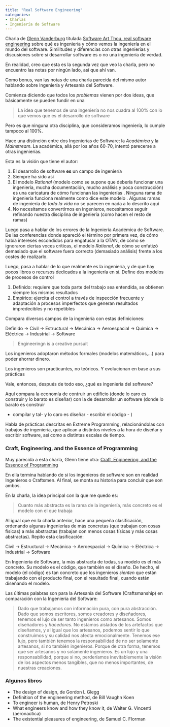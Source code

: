 ```yaml
---
title: "Real Software Engineering"
categories:
- Charlas
- Ingeniería de Software
---
```


Charla de [Glenn Vanderburg] titulada [Software Art Thou, real software engineering]
sobre qué es ingeniería y cómo vemos la ingeniería en el mundo del software.
Similitudes y diferencias con otras ingenierías y discusiones sobre si desarrollar
software es o no una ingeniería de verdad.

En realidad, creo que esta es la segunda vez que veo la charla, pero no encuentro
las notas por ningún lado, así que ahí van.

Como bonus, van las notas de una charla parecida del mismo autor hablando sobre
Ingeniería y Artesanía del Software.

<!-- more -->

Comienza diciendo que todos los *problemas* vienen por dos ideas, que básicamente se
pueden fundir en una

> La idea que tenemos de una Ingeniería no nos cuadra al 100% con lo que vemos que es
el desarrollo de software

Pero es que ninguna otra disciplina, que consideramos ingeniería, lo cumple tampoco al
100%.

Hace una distinción entre dos Ingenierías de Software: la *Académica* y la
*Mainstream*. La académica, allá por los años 60-70, intentó parecerse a otras ingenierías.

Esta es la visión que tiene el autor:

1. El desarrollo de software **es** un campo de ingeniería
2. Siempre ha sido así
3. El modelo *Rational* (modelo como se supone que debería funcionar una ingeniería, mucha
documentación, mucho análisis y poca construcción) es una caricatura de cómo funcionan
las ingenierías
    . Ninguna rama de ingeniería funciona realmente como dice este modelo
    . Algunas ramas de ingeniería de *toda la vida* no se parecen en nada a lo descrito
    aquí
4. No necesitamos convertirnos en ingenieros, necesitamos seguir refinando nuestra
disciplina de ingeniería (como hacen el resto de ramas)

Luego pasa a hablar de los errores de la Ingeniería Académica de Software. De las
conferencias donde apareció el término por primera vez, de cómo había intereses
escondidos para engatusar a la OTAN, de cómo se ignoraron ciertas voces críticas,
el modelo *Rational*, de cómo se enfatizó demasiado que el software fuera correcto
(demasiado análisis) frente a los costes de realizarlo.

Luego, pasa a hablar de lo que realmente es la ingeniería, y de que hay pocos libros o
recursos dedicados a la ingeniería en sí. Define dos modelos de procesos de control

1. Definido: requiere que toda parte del trabajo sea entendida, se obtienen siempre
los mismos resultados
2. Empírico: ejercita el control a través de inspección frecuente y adaptación a
procesos imperfectos que generan resultados impredecibles y no repetibles

Compara diversos campos de la ingeniería con estas definiciones:

Definido -> Civil -> Estructural -> Mecánica -> Aeroespacial -> Química
-> Eléctrica -> Industrial -> Software

> Engineeringn is a creative pursuit

Los ingenieros adoptaron métodos formales (modelos matemáticos,...) para poder
ahorrar dinero.

Los ingenieros son practicantes, no teóricos. Y evolucionan en base a sus
prácticas

Vale, entonces, después de todo eso, ¿qué es ingeniería del software?

Aquí compara la economía de contruir un edificio (donde lo caro es construir y lo
barato es diseñar) con la de desarrollar un software (donde lo barato es construir
- compilar y tal- y lo caro es diseñar - escribir el código - )

Habla de prácticas descritas en Extreme Programming, relacionándolas
con trabajos de ingeniería, que aplican a distintos niveles a la hora de diseñar
y escribir software, así como a distintas escalas de tiempo.

### Craft, Engineering, and the Essence of Programming

Muy parecida a esta charla, Glenn tiene otra:
[Craft, Engineering, and the Essence of Programming](https://www.youtube.com/watch?v=LlTiMUzLMgM)

En ella termina hablando de si los ingenieros de software son en realidad
Ingenieros o Craftsmen. Al final, se monta su historia para concluir que 
son ambos.

En la charla, la idea principal con la que me quedo es:

> Cuanto más abstracta es la rama de la ingeniería, más concreto es el modelo
con el que trabaja

Al igual que en la charla anterior, hace una pequeña clasificación, ordenando
algunas ingenierías de más concretas (que trabajan con cosas físicas) a más
abstractas (trabajan con menos cosas físicas y más cosas abstractas). Repito
esta clasificación:

Civil -> Estructural -> Mecánica -> Aeroespacial -> Química
-> Eléctrica -> Industrial -> Software

En Ingeniería de Software, la más abstracta de todas, su modelo es el más concreto.
Su modelo es el código, que también es el diseño. De hecho, el modelo (el código)
es tan concreto que los ingenieros *sienten* que están trabajando con el
producto final, con el resultado final, cuando están diseñando el modelo.

Las últimas palabras son para la Artesanía del Software (Craftsmanship) en
comparación con la Ingeniería del Software:

> Dado que trabajamos con información pura, con pura abstracción. Dado que
somos escritores, somos creadores y diseñadores, tenemos el lujo de ser tanto
ingenieros como artesanos. Somos diseñadores y *hacedores*. No estamos
aislados de los artefactos que diseñamos, y al igual que los artesanos, podemos
sentir lo que construimos y su calidad nos afecta emocionalmente. Tenemos ese
lujo, pero también tenemos la responsabilidad de no ser solamente artesanos,
si no también ingenieros. Porque de otra forma, tenemos que ser artesanos y no
solamente ingenieros. Es un lujo y una responsabilidad, porque si no, perderíamos
inevitablemente la visión de los aspectos menos tangibles, que no menos
importantes, de nuestras creaciones.

### Algunos libros

- The design of design, de Gordon L Glegg
- Definition of the engineering method, de Bill Vaughn Koen
- To engineer is human, de Henry Petroski
- What engineers know and how they know it, de Walter G. Vincenti (aeronaútica)
- The existential pleasures of engineering, de Samuel C. Florman

[Glenn Vanderburg]: https://vanderburg.org/
[Software Art Thou, real software engineering]: https://www.youtube.com/watch?v=RhdlBHHimeM
